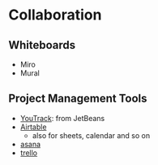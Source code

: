 # Collaboration

## Whiteboards

- Miro
- Mural

## Project Management Tools

- [YouTrack](https://www.jetbrains.com/youtrack/?gclid=CjwKCAjwps75BRAcEiwAEiACMZrOZKN3r-n5sJOAKgFoa1jzhw3hzm0Gxz3lPHcEUuIiiBN2923J-hoCnKcQAvD_BwE): from JetBeans
- [Airtable](https://airtable.com/)
	- also for sheets, calendar and so on
- [asana](https://asana.com/?noredirect)
- [trello](https://trello.com)